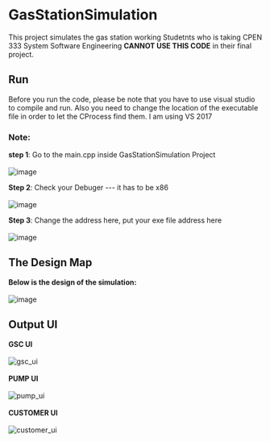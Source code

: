 # GasStationSimulation
This project simulates the gas station working
Studetnts who is taking CPEN 333 System Software Engineering **CANNOT USE THIS CODE** in their final project.


## Run
Before you run the code, please be note that you have to use visual studio to compile and run.
Also you need to change the location of the executable file in order to let the CProcess find them.
I am using VS 2017

### Note:
**step 1**: Go to the main.cpp inside GasStationSimulation Project <br /><br />
![image](https://user-images.githubusercontent.com/26049843/48237212-7ef06880-e37a-11e8-963b-e4a7ef75f5ac.png)

**Step 2**: Check your Debuger --- it has to be x86 <br /><br />
![image](https://user-images.githubusercontent.com/26049843/48237231-90d20b80-e37a-11e8-970a-a2b461737f0d.png)

**Step 3**: Change the address here, put your exe file address here <br /><br />
![image](https://user-images.githubusercontent.com/26049843/48237264-aba48000-e37a-11e8-9a55-b6522545260a.png)


## The Design Map
**Below is the design of the simulation:**  <br /><br />
![image](https://user-images.githubusercontent.com/26049843/48237518-ce836400-e37b-11e8-867d-75bbdc482784.png)

## Output UI
**GSC UI** <br /><br />
![gsc_ui](https://user-images.githubusercontent.com/26049843/48237584-1dc99480-e37c-11e8-98c6-ab6bee030242.png)<br /><br />
**PUMP UI** <br /><br />
![pump_ui](https://user-images.githubusercontent.com/26049843/48237585-202bee80-e37c-11e8-83fa-064a53ecaac2.png)<br /><br />
**CUSTOMER UI** <br /><br />
![customer_ui](https://user-images.githubusercontent.com/26049843/48237580-1acea400-e37c-11e8-816c-25544f791078.png)<br /><br />

